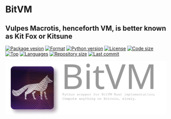 # BitVM

## Vulpes Macrotis, henceforth VM, is better known as Kit Fox or Kitsune

[![Package vesion](https://img.shields.io/pypi/v/bitvm)](https://pypi.org/project/bitvm)
[![Format](https://img.shields.io/pypi/format/bitvm)](https://pypi.org/project/bitvm)
[![Python version](https://img.shields.io/pypi/pyversions/bitvm)](https://pypi.org/project/bitvm)
[![License](https://img.shields.io/pypi/l/bitvm)](https://pypi.org/project/bitvm)
[![Code size](https://img.shields.io/github/languages/code-size/krutt/bitvm)](.)
[![Top](https://img.shields.io/github/languages/top/krutt/bitvm)](.)
[![Languages](https://img.shields.io/github/languages/count/krutt/bitvm)](.)
[![Repository size](https://img.shields.io/github/repo-size/krutt/bitvm)](.)
[![Last commit](https://img.shields.io/github/last-commit/krutt/bitvm/master)](.)

![BitVM banner](https://github.com/krutt/bitvm/blob/master/static/bitvm-banner.svg)
